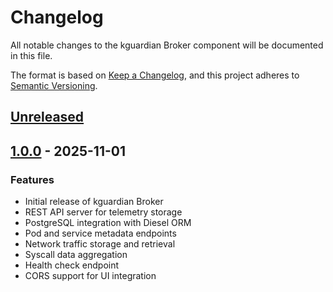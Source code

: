 # Changelog

All notable changes to the kguardian Broker component will be documented in this file.

The format is based on [Keep a Changelog](https://keepachangelog.com/en/1.0.0/),
and this project adheres to [Semantic Versioning](https://semver.org/spec/v2.0.0.html).

## [Unreleased]

## [1.0.0] - 2025-11-01

### Features

- Initial release of kguardian Broker
- REST API server for telemetry storage
- PostgreSQL integration with Diesel ORM
- Pod and service metadata endpoints
- Network traffic storage and retrieval
- Syscall data aggregation
- Health check endpoint
- CORS support for UI integration

[Unreleased]: https://github.com/kguardian-dev/kguardian/compare/broker/v1.0.0...HEAD
[1.0.0]: https://github.com/kguardian-dev/kguardian/releases/tag/broker/v1.0.0
